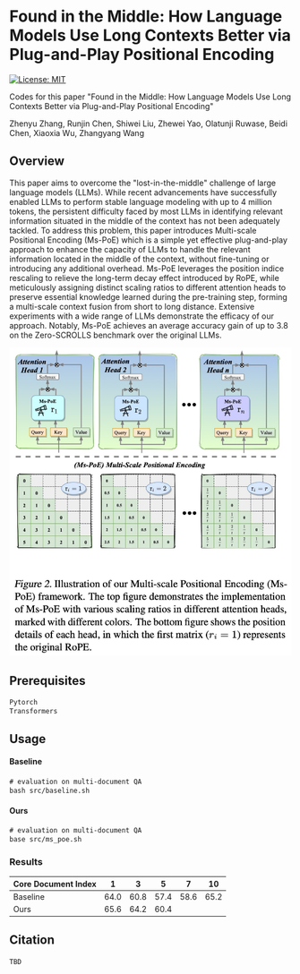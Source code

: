 # Found in the Middle: How Language Models Use Long Contexts Better via Plug-and-Play Positional Encoding

[![License: MIT](https://img.shields.io/badge/License-MIT-green.svg)](https://opensource.org/licenses/MIT)

Codes for this paper "Found in the Middle: How Language Models Use Long Contexts Better via Plug-and-Play Positional Encoding"

Zhenyu Zhang, Runjin Chen, Shiwei Liu, Zhewei Yao, Olatunji Ruwase, Beidi Chen, Xiaoxia Wu, Zhangyang Wang

## Overview

This paper aims to overcome the "lost-in-the-middle" challenge of large language models (LLMs). While recent advancements have successfully enabled LLMs to perform stable language modeling with up to 4 million tokens, the persistent difficulty faced by most LLMs in identifying relevant information situated in the middle of the context has not been adequately tackled. To address this problem, this paper introduces Multi-scale Positional Encoding (Ms-PoE) which is a simple yet effective plug-and-play approach to enhance the capacity of LLMs to handle the relevant information located in the middle of the context, without fine-tuning or introducing any additional overhead. Ms-PoE leverages the position indice rescaling to relieve the long-term decay effect introduced by RoPE, while meticulously assigning distinct scaling ratios to different attention heads to preserve essential knowledge learned during the pre-training step, forming a multi-scale context fusion from short to long distance. Extensive experiments with a wide range of LLMs demonstrate the efficacy of our approach. Notably, Ms-PoE achieves an average accuracy gain of up to 3.8 on the Zero-SCROLLS benchmark over the original LLMs.

![1709612009228](image/README/1709612009228.png)

## Prerequisites

```
Pytorch
Transformers
```

## Usage

#### Baseline

```
# evaluation on multi-document QA
bash src/baseline.sh
```

#### Ours

```
# evaluation on multi-document QA
base src/ms_poe.sh
```

### Results

| Core Document Index | 1    | 3    | 5    | 7    | 10   |
| ------------------- | ---- | ---- | ---- | ---- | ---- |
| Baseline            | 64.0 | 60.8 | 57.4 | 58.6 | 65.2 |
| Ours                | 65.6 | 64.2 | 60.4 |      |      |

## Citation

```
TBD
```
